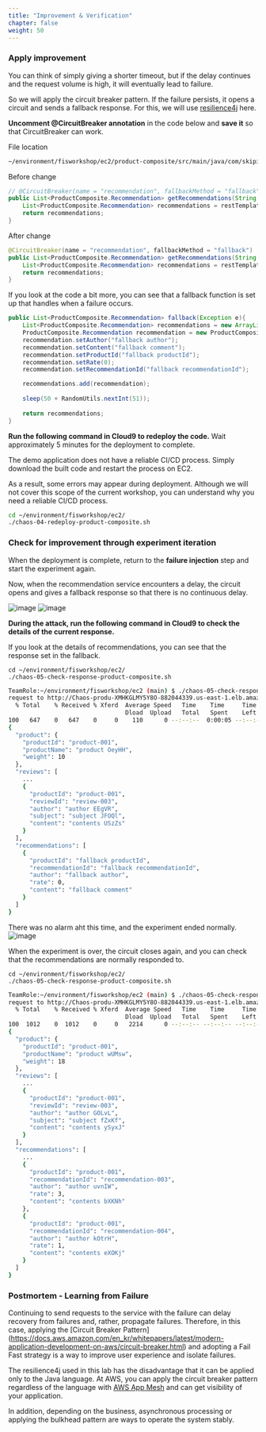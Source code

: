 ```yaml
---
title: "Improvement & Verification"
chapter: false
weight: 50
---
```


### Apply improvement

You can think of simply giving a shorter timeout, but if the delay continues and the request volume is high, it will eventually lead to failure.

So we will apply the circuit breaker pattern. If the failure persists, it opens a circuit and sends a fallback response. For this, we will use [resilience4j](https://resilience4j.readme.io/docs) here.

**Uncomment @CircuitBreaker annotation** in the code below and **save it** so that CircuitBreaker can work.

File location
```bash
~/environment/fisworkshop/ec2/product-composite/src/main/java/com/skipio/demo/chaos/fis/composite/product/RecommendationService.java
```

Before change
```java
// @CircuitBreaker(name = "recommendation", fallbackMethod = "fallback")
public List<ProductComposite.Recommendation> getRecommendations(String productId){
    List<ProductComposite.Recommendation> recommendations = restTemplate.exchange("http://recommendation/products/"+productId+"/recommendations", HttpMethod.GET, null, new ParameterizedTypeReference<List<ProductComposite.Recommendation>>() {}).getBody();
    return recommendations;
}
```

After change
```java
@CircuitBreaker(name = "recommendation", fallbackMethod = "fallback")
public List<ProductComposite.Recommendation> getRecommendations(String productId){
    List<ProductComposite.Recommendation> recommendations = restTemplate.exchange("http://recommendation/products/"+productId+"/recommendations", HttpMethod.GET, null, new ParameterizedTypeReference<List<ProductComposite.Recommendation>>() {}).getBody();
    return recommendations;
}
```

If you look at the code a bit more, you can see that a fallback function is set up that handles when a failure occurs. 
```java
public List<ProductComposite.Recommendation> fallback(Exception e){
    List<ProductComposite.Recommendation> recommendations = new ArrayList<>();
    ProductComposite.Recommendation recommendation = new ProductComposite.Recommendation();
    recommendation.setAuthor("fallback author");
    recommendation.setContent("fallback comment");
    recommendation.setProductId("fallback productId");
    recommendation.setRate(0);
    recommendation.setRecommendationId("fallback recommendationId");

    recommendations.add(recommendation);
    
    sleep(50 + RandomUtils.nextInt(51));
    
    return recommendations;
}
```

**Run the following command in Cloud9 to redeploy the code.** Wait approximately 5 minutes for the deployment to complete. 

The demo application does not have a reliable CI/CD process. Simply download the built code and restart the process on EC2.

As a result, some errors may appear during deployment. Although we will not cover this scope of the current workshop, you can understand why you need a reliable CI/CD process. 

```bash
cd ~/environment/fisworkshop/ec2/
./chaos-04-redeploy-product-composite.sh

```

### Check for improvement through experiment iteration
When the deployment is complete, return to the **failure injection** step and start the experiment again.

Now, when the recommendation service encounters a delay, the circuit opens and gives a fallback response so that there is no continuous delay.

![image](/images/20_ec2/experiment01_12.png)
![image](/images/20_ec2/experiment01_13.png)

**During the attack, run the following command in Cloud9 to check the details of the current response.** 

If you look at the details of recommendations, you can see that the response set in the fallback. 

```
cd ~/environment/fisworkshop/ec2/
./chaos-05-check-response-product-composite.sh
```

```bash
TeamRole:~/environment/fisworkshop/ec2 (main) $ ./chaos-05-check-response-product-composite.sh
request to http://Chaos-produ-XMHKGLMY5Y8O-882044339.us-east-1.elb.amazonaws.com/product-composites/product-001
  % Total    % Received % Xferd  Average Speed   Time    Time     Time  Current
                                 Dload  Upload   Total   Spent    Left  Speed
100   647    0   647    0     0    110      0 --:--:--  0:00:05 --:--:--   177
{
  "product": {
    "productId": "product-001",
    "productName": "product OeyHH",
    "weight": 10
  },
  "reviews": [
    ...
    {
      "productId": "product-001",
      "reviewId": "review-003",
      "author": "author EEgVR",
      "subject": "subject JFOQl",
      "content": "contents USzZs"
    }
  ],
  "recommendations": [
    {
      "productId": "fallback productId",
      "recommendationId": "fallback recommendationId",
      "author": "fallback author",
      "rate": 0,
      "content": "fallback comment"
    }
  ]
}
```

There was no alarm aht this time, and the experiment ended normally. 
![image](/images/20_ec2/experiment01_14.png)

When the experiment is over, the circuit closes again, and you can check that the recommendations are normally responded to. 
```
cd ~/environment/fisworkshop/ec2/
./chaos-05-check-response-product-composite.sh
```

```bash
TeamRole:~/environment/fisworkshop/ec2 (main) $ ./chaos-05-check-response-product-composite.sh
request to http://Chaos-produ-XMHKGLMY5Y8O-882044339.us-east-1.elb.amazonaws.com/product-composites/product-001
  % Total    % Received % Xferd  Average Speed   Time    Time     Time  Current
                                 Dload  Upload   Total   Spent    Left  Speed
100  1012    0  1012    0     0   2214      0 --:--:-- --:--:-- --:--:--  2214
{
  "product": {
    "productId": "product-001",
    "productName": "product wUMsw",
    "weight": 18
  },
  "reviews": [
    ...
    {
      "productId": "product-001",
      "reviewId": "review-003",
      "author": "author GOLvL",
      "subject": "subject fZxKf",
      "content": "contents ySyxJ"
    }
  ],
  "recommendations": [
    ...
    {
      "productId": "product-001",
      "recommendationId": "recommendation-003",
      "author": "author uvnIW",
      "rate": 3,
      "content": "contents bXKNh"
    },
    {
      "productId": "product-001",
      "recommendationId": "recommendation-004",
      "author": "author kOtrH",
      "rate": 1,
      "content": "contents eXOKj"
    }
  ]
}
```

### Postmortem - Learning from Failure 
Continuing to send requests to the service with the failure can delay recovery from failures and, rather, propagate failures. Therefore, in this case, applying the [Circuit Breaker Pattern] (https://docs.aws.amazon.com/en_kr/whitepapers/latest/modern-application-development-on-aws/circuit-breaker.html) and adopting a Fail Fast strategy is a way to improve user experience and isolate failures. 

The resilience4j used in this lab has the disadvantage that it can be applied only to the Java language. At AWS, you can apply the circuit breaker pattern regardless of the language with [AWS App Mesh](https://aws.amazon.com/ko/app-mesh/?aws-app-mesh-blogs.sort-by=item.additionalFields.createdDate&aws-app-mesh-blogs.sort-order=desc&whats-new-cards.sort-by=item.additionalFields.postDateTime&whats-new-cards.sort-order=desc) and can get visibility of your application.

In addition, depending on the business, asynchronous processing or applying the bulkhead pattern are ways to operate the system stably.